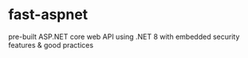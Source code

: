 # fast-aspnet
pre-built ASP.NET core web API using .NET 8 with embedded security features &amp; good practices
